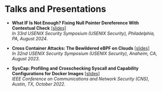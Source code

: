 # Talks and Presentations
- **What IF Is Not Enough? Fixing Null Pointer Dereference With Contextual Check** [\[slides\]](https://www.usenix.org/conference/usenixsecurity24/presentation/xing-yunlong)<br>
*In 33rd USENIX Security Symposium (USENIX Security), Philadelphia, PA, August 2024*.

- **Cross Container Attacks: The Bewildered eBPF on Clouds** [\[slides\]](https://www.usenix.org/system/files/sec23_slides_he.pdf)<br>
*In 32nd USENIX Security Symposium (USENIX Security), Anaheim, CA, August 2023*.

- **SysCap: Profiling and Crosschecking Syscall and Capability Configurations for Docker Images** [\[slides\]](/publications/cns22_SysCap_slides.pdf)<br>
*IEEE Conference on Communications and Network Security (CNS), Austin, TX, October 2022*.

